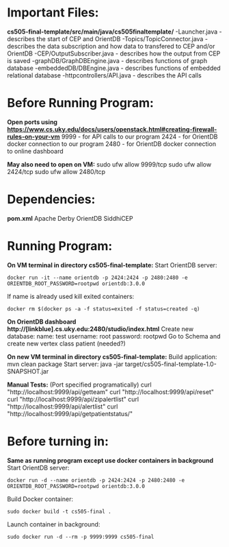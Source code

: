 # Important Files:
**cs505-final-template/src/main/java/cs505finaltemplate/**
-Launcher.java - describes the start of CEP and OrientDB
-Topics/TopicConnector.java - describes the data subscription and how data to transfered to CEP and/or OrientDB
-CEP/OutputSubscriber.java - describes how the output from CEP is saved
-graphDB/GraphDBEngine.java - describes functions of graph database
-embeddedDB/DBEngine.java - describes functions of embedded relational database
-httpcontrollers/API.java - describes the API calls

# Before Running Program:
**Open ports using https://www.cs.uky.edu/docs/users/openstack.html#creating-firewall-rules-on-your-vm**
9999 - for API calls to our program
2424 - for OrientDB docker connection to our program
2480 - for OrientDB docker connection to online dashboard
		
**May also need to open on VM:**
		sudo ufw allow 9999/tcp
		sudo ufw allow 2424/tcp
		sudo ufw allow 2480/tcp

# Dependencies:
**pom.xml**
Apache Derby
OrientDB
SiddhiCEP

# Running Program:
**On VM terminal in directory cs505-final-template:**
Start OrientDB server: 

	docker run -it --name orientdb -p 2424:2424 -p 2480:2480 -e ORIENTDB_ROOT_PASSWORD=rootpwd orientdb:3.0.0

If name is already used kill exited containers: 

	docker rm $(docker ps -a -f status=exited -f status=created -q)
	
**On OrientDB dashboard http://[linkblue].cs.uky.edu:2480/studio/index.html**
Create new database:
name: test
username: root
password: rootpwd
Go to Schema and create new vertex class patient (needed?)
	
**On new VM terminal in directory cs505-final-template:**
Build application: mvn clean package
Start server: java -jar target/cs505-final-template-1.0-SNAPSHOT.jar
		
**Manual Tests:** (Port specified programatically)
		curl "http://localhost:9999/api/getteam"
		curl "http://localhost:9999/api/reset"
		curl "http://localhost:9999/api/zipalertlist"
		curl "http://localhost:9999/api/alertlist"
		curl "http://localhost:9999/api/getpatientstatus/"
		
# Before turning in:
**Same as running program except use docker containers in background**
Start OrientDB server:

	docker run -d --name orientdb -p 2424:2424 -p 2480:2480 -e ORIENTDB_ROOT_PASSWORD=rootpwd orientdb:3.0.0

Build Docker container: 

	sudo docker build -t cs505-final .

Launch container in background: 

	sudo docker run -d --rm -p 9999:9999 cs505-final